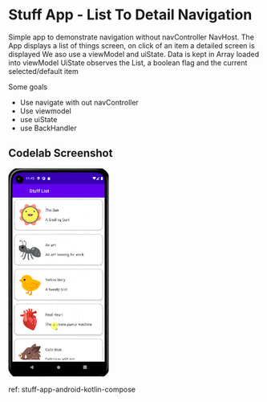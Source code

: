 # Stuff App - List To Detail Navigation

Simple app to demonstrate navigation without navController NavHost.
The App displays a list of things screen, on click of an item a detailed screen is displayed 
We aso use a viewModel and uiState.
Data is kept in Array loaded into viewModel
UiState observes the List, a boolean flag and the current selected/default item

Some goals
- Use navigate with out navController
- Use viewmodel
- use uiState
- use BackHandler


## Codelab Screenshot
<p style=float:left">
  <img src="screenshot.gif" width="200" />
</p>
ref: stuff-app-android-kotlin-compose

